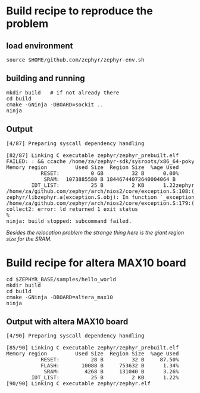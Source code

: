 # Build recipe to reproduce the problem #

## load environment ##
<pre>
source $HOME/github.com/zephyr/zephyr-env.sh
</pre>

## building and running ##
<pre>
mkdir build   # if not already there
cd build
cmake -GNinja -DBOARD=sockit ..
ninja
</pre>

## Output ##
<pre>
[4/87] Preparing syscall dependency handling

[82/87] Linking C executable zephyr/zephyr_prebuilt.elf
FAILED: : && ccache /home/za/zephyr-sdk/sysroots/x86_64-pokysdk-linux/usr/bin/nios2-zephyr-elf/nios2-zephyr-elf-:
Memory region         Used Size  Region Size  %age Used
           RESET:          0 GB         32 B      0.00%
            SRAM:  1073885580 B 18446744072640004064 B      0.00%
        IDT_LIST:          25 B         2 KB      1.22zephyr/libzephyr.a(exception.S.obj): In function `on_irq_s:
/home/za/github.com/zephyr/arch/nios2/core/exception.S:108:(.exception.entry._exception+0x7c): relocation trunca'
zephyr/libzephyr.a(exception.S.obj): In function `_exception_enter_fault':
/home/za/github.com/zephyr/arch/nios2/core/exception.S:179:(.exception.entry._exception+0xac): relocation trunca'
collect2: error: ld returned 1 exit status
%
ninja: build stopped: subcommand failed.
</pre>

*Besides the relocation problem the strange thing here is the giant region size for the SRAM.*

# Build recipe for altera MAX10 board #
<pre>
cd $ZEPHYR_BASE/samples/hello_world
mkdir build
cd build
cmake -GNinja -DBOARD=altera_max10
ninja
</pre>
## Output with altera MAX10 board ##

<pre>
[4/90] Preparing syscall dependency handling

[85/90] Linking C executable zephyr/zephyr_prebuilt.elf
Memory region         Used Size  Region Size  %age Used
           RESET:          28 B         32 B     87.50%
           FLASH:       10088 B     753632 B      1.34%
            SRAM:        4268 B     131040 B      3.26%
        IDT_LIST:          25 B         2 KB      1.22%
[90/90] Linking C executable zephyr/zephyr.elf
</pre>

